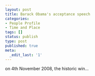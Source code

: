 ```yaml
---
layout: post
title: Barack Obama's acceptance speech
categories:
- People Profile
- Time and Place
tags: []
status: publish
type: post
published: true
meta:
  _edit_last: '1'
---
```

on 4th November 2008, the historic win...
